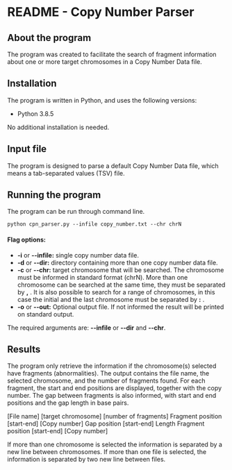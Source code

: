 # README - Copy Number  Parser

##  About the program

The program was created to facilitate the search of fragment information about one or more target chromosomes in a Copy Number Data file.

## Installation

The program is written in Python, and uses the following versions:

- Python 3.8.5

No additional installation is needed.

## Input file

The program is designed to parse a default Copy Number Data file, which means a tab-separated values (TSV) file.

## Running the program

The program can be run through command line.

```
python cpn_parser.py --infile copy_number.txt --chr chrN
```

#### Flag options:

- **-i** or **--infile:** single copy number data file.
- **-d** or **--dir:** directory containing more than one copy number data file.
- **-c** or **--chr:** target chromosome that will be searched. The chromosome must be informed in standard format (chrN). More than one chromosome can be searched at the same time, they must be separated by **,** . It is also possible to search for a range of chromosomes, in this case the initial and the last chromosome must be separated by **:** . 
- **-o** or **--out:** Optional output file. If not informed the result will be printed on standard output.

The required arguments are: **--infile** or **--dir** and **--chr**.  

## Results

The program only retrieve the information if the chromosome(s) selected have fragments (abnormalities). The output contains the file name, the selected chromosome, and the number of fragments found. For each fragment, the start and end positions are displayed, together with the copy number. The gap between fragments is also informed, with start and end positions and the gap length in base pairs. 

  [File name] [target chromosome] [number of fragments]
  Fragment position [start-end] [Copy number]
  Gap position [start-end]  Length
  Fragment position [start-end] [Copy number]

If more than one chromosome is selected the information is separated by a new line between chromosomes. If more than one file is selected, the information is separated by two new line between files.
